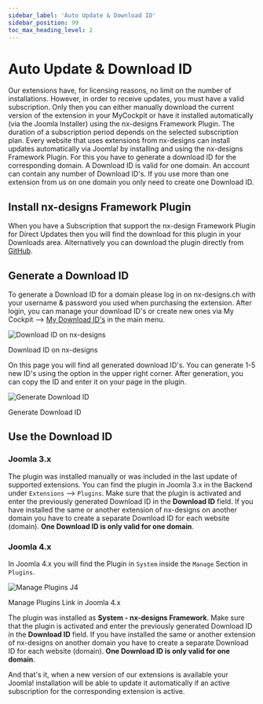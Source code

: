 ```yaml
---
sidebar_label: 'Auto Update & Download ID'
sidebar_position: 99
toc_max_heading_level: 2
---
```


# Auto Update & Download ID

Our extensions have, for licensing reasons, no limit on the number of installations. However, in order to receive
updates, you must have a valid subscription. Only then you can either manually download the current version of the
extension in your MyCockpit or have it installed automatically (via the Joomla Installer) using the nx-designs Framework
Plugin. The duration of a subscription period depends on the selected subscription plan. Every website that uses
extensions from nx-designs can install updates automatically via Joomla! by installing and using the nx-designs
Framework Plugin. For this you have to generate a download ID for the corresponding domain. A Download ID is valid for
one domain. An account can contain any number of Download ID's. If you use more than one extension from us on one domain
you only need to create one Download ID.

## Install nx-designs Framework Plugin

When you have a Subscription that support the nx-design Framework Plugin for Direct Updates then you will find the
download for this plugin in your Downloads area. Alternatively you can download the plugin directly
from [GitHub](https://github.com/marcorensch/nxdesigns_framework/releases).

## Generate a Download ID

To generate a Download ID for a domain please log in on nx-designs.ch with your username & password you used when
purchasing the extension. After login, you can manage your download ID's or create new ones via My Cockpit --> [My
Download ID's](https://nx-designs.ch/cockpit/download-ids?view=downloadids) in the main menu.

<img src="/img/general/downloadid/DownloadID_menu.jpeg" alt="Download ID on nx-designs" className="bordered" />
<p class="meta text-center">Download ID on nx-designs</p>

On this page you will find all generated download ID's. You can generate 1-5 new ID's using the option in the upper
right corner. After generation, you can copy the ID and enter it on your page in the plugin.

<img src="/img/general/downloadid/DownloadID_add.jpg" alt="Generate Download ID" className="bordered" />
<p class="meta text-center">Generate Download ID</p>

## Use the Download ID

### Joomla 3.x

The plugin was installed manually or was included in the last update of supported extensions. You can find the plugin in
Joomla 3.x in the Backend under ``Extensions`` --> ``Plugins``. Make sure that the plugin is activated and enter the
previously generated Download ID in the **Download ID** field. If
you have
installed the same or another extension of nx-designs on another domain you have to create a separate Download ID for
each website (domain). **One Download ID is only valid for one domain**.

### Joomla 4.x

In Joomla 4.x you will find the Plugin in ``System`` inside the ``Manage`` Section in ``Plugins``. 

<img src="/img/general/downloadid/j4_plugins.png" alt="Manage Plugins J4" className="bordered" />
<p class="meta text-center">Manage Plugins Link in Joomla 4.x</p>


The plugin was
installed as **System - nx-designs Framework**.
Make sure that the plugin is activated and enter the previously generated Download ID in the **Download ID** field. If
you have
installed the same or another extension of nx-designs on another domain you have to create a separate Download ID for
each website (domain). **One Download ID is only valid for one domain**.

And that's it, when a new version of our extensions is available your Joomla! installation will be able to update it
automatically if an active subscription for the corresponding extension is active.

